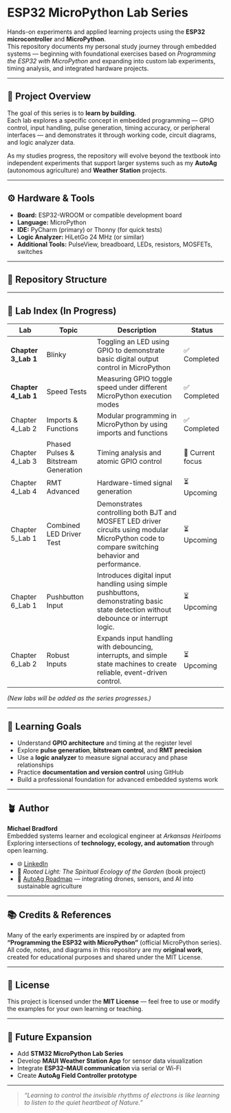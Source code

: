 # ESP32 MicroPython Lab Series

Hands-on experiments and applied learning projects using the **ESP32 microcontroller** and **MicroPython**.  
This repository documents my personal study journey through embedded systems — beginning with foundational exercises based on *Programming the ESP32 with MicroPython* and expanding into custom lab experiments, timing analysis, and integrated hardware projects.

---

## 🌱 Project Overview

The goal of this series is to **learn by building**.  
Each lab explores a specific concept in embedded programming — GPIO control, input handling, pulse generation, timing accuracy, or peripheral interfaces — and demonstrates it through working code, circuit diagrams, and logic analyzer data.

As my studies progress, the repository will evolve beyond the textbook into independent experiments that support larger systems such as my **AutoAg** (autonomous agriculture) and **Weather Station** projects.

---

## ⚙️ Hardware & Tools

- **Board:** ESP32-WROOM or compatible development board  
- **Language:** MicroPython  
- **IDE:** PyCharm (primary) or Thonny (for quick tests)  
- **Logic Analyzer:** HiLetGo 24 MHz (or similar)  
- **Additional Tools:** PulseView, breadboard, LEDs, resistors, MOSFETs, switches  

---

## 🧩 Repository Structure


---

## 🔬 Lab Index (In Progress)

| Lab | Topic | Description | Status |
|-----|-------|--------------|--------|
| **Chapter 3_Lab 1** | Blinky | Toggling an LED using GPIO to demonstrate basic digital output control in MicroPython | ✅ Completed |
| **Chapter 4_Lab 1** | Speed Tests |Measuring GPIO toggle speed under different MicroPython execution modes | ✅ Completed |
| Chapter 4_Lab 2 | Imports & Functions | Modular programming in MicroPython by using imports and functions  | ✅ Completed |
| Chapter 4_Lab 3 | Phased Pulses & Bitstream Generation | Timing analysis and atomic GPIO control | 🧠 Current focus |
| Chapter 4_Lab 4| RMT Advanced | Hardware-timed signal generation | ⏳ Upcoming |
| Chapter 5_Lab 1 | Combined LED Driver Test | Demonstrates controlling both BJT and MOSFET LED driver circuits using modular MicroPython code to compare switching behavior and performance. | ⏳ Upcoming |
| Chapter 6_Lab 1 | Pushbutton Input | Introduces digital input handling using simple pushbuttons, demonstrating basic state detection without debounce or interrupt logic. | ⏳ Upcoming |
| Chapter 6_Lab 2 | Robust Inputs | Expands input handling with debouncing, interrupts, and simple state machines to create reliable, event-driven control. | ⏳ Upcoming |

*(New labs will be added as the series progresses.)*

---

## 🧠 Learning Goals

- Understand **GPIO architecture** and timing at the register level  
- Explore **pulse generation**, **bitstream control**, and **RMT precision**  
- Use a **logic analyzer** to measure signal accuracy and phase relationships  
- Practice **documentation and version control** using GitHub  
- Build a professional foundation for advanced embedded systems work  

---

## 🪴 Author

**Michael Bradford**  
Embedded systems learner and ecological engineer at *Arkansas Heirlooms*  
Exploring intersections of **technology, ecology, and automation** through open learning.  

- 🌐 [LinkedIn](#)  
- 📘 *Rooted Light: The Spiritual Ecology of the Garden* (book project)  
- 🚜 [AutoAg Roadmap](#) — integrating drones, sensors, and AI into sustainable agriculture  

---

## 📚 Credits & References

Many of the early experiments are inspired by or adapted from  
**“Programming the ESP32 with MicroPython”** (official MicroPython series).  
All code, notes, and diagrams in this repository are my **original work**, created for educational purposes and shared under the MIT License.

---

## 🧾 License

This project is licensed under the **MIT License** — feel free to use or modify the examples for your own learning or teaching.

---

## 🧭 Future Expansion

- Add **STM32 MicroPython Lab Series**  
- Develop **MAUI Weather Station App** for sensor data visualization  
- Integrate **ESP32–MAUI communication** via serial or Wi-Fi  
- Create **AutoAg Field Controller prototype**

---

> *“Learning to control the invisible rhythms of electrons is like learning to listen to the quiet heartbeat of Nature.”*
